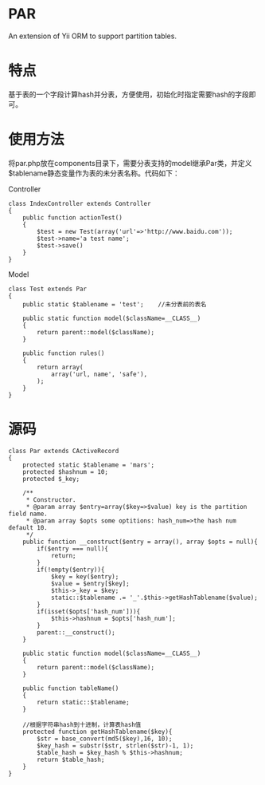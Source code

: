 PAR
===

An extension of Yii ORM to support partition tables.

特点
=== 

基于表的一个字段计算hash并分表，方便使用，初始化时指定需要hash的字段即可。

使用方法
===

将par.php放在components目录下，需要分表支持的model继承Par类，并定义$tablename静态变量作为表的未分表名称。代码如下：

Controller

    class IndexController extends Controller
    {
        public function actionTest()
        {
            $test = new Test(array('url'=>'http://www.baidu.com'));
            $test->name='a test name';
            $test->save()
        }
    }

Model

    class Test extends Par
    {
        public static $tablename = 'test';    //未分表前的表名
        
        public static function model($className=__CLASS__)
        {
            return parent::model($className);
        }
    
        public function rules()
        {
            return array(
                array('url, name', 'safe'),
            );
        }
    }


源码
===

    class Par extends CActiveRecord
    {
        protected static $tablename = 'mars';
        protected $hashnum = 10;
        protected $_key;
    
        /**
         * Constructor.
         * @param array $entry=array($key=>$value) key is the partition field name.
         * @param array $opts some optitions: hash_num=>the hash num default 10.
         */
        public function __construct($entry = array(), array $opts = null){
            if($entry === null){
                return;
            }
            if(!empty($entry)){
                $key = key($entry);
                $value = $entry[$key];
                $this->_key = $key;
                static::$tablename .= '_'.$this->getHashTablename($value);
            }
            if(isset($opts['hash_num'])){
                $this->hashnum = $opts['hash_num'];
            }
            parent::__construct();
        }
    
        public static function model($className=__CLASS__)
        {
            return parent::model($className);
        }
    
        public function tableName()
        {
            return static::$tablename;
        }
    
        //根据字符串hash到十进制，计算表hash值
        protected function getHashTablename($key){
            $str = base_convert(md5($key),16, 10);
            $key_hash = substr($str, strlen($str)-1, 1);
            $table_hash = $key_hash % $this->hashnum;
            return $table_hash;
        }
    }
